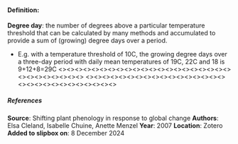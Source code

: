 #### **Definition**:
**Degree day**: the number of degrees above a particular temperature threshold that can be calculated by many methods and accumulated to provide a sum of (growing) degree days over a period. 
- E.g. with a temperature threshold of 10C, the growing degree days over a three-day period with daily mean temperatures of 19C, 22C and 18 is 9+12+8=29C
<><><><><><><><><><><><><><><><><><><><><><><><><><><><><>
<><><><><><><><><><><><><><><><><><><><><><><><><><><><><>
##### References
**Source**: Shifting plant phenology in response to global change
**Authors**: Elsa Cleland, Isabelle Chuine, Anette Menzel
**Year**: 2007
**Location**: Zotero
**Added to slipbox on**:  8 December 2024